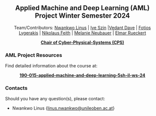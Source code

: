 <p align="center">

  <h2 align="center">Applied Machine and Deep Learning (AML) Project Winter Semester 2024</h2>
  <p align="center">
      Team/Contributors:  <a href="https://cps.unileoben.ac.at/m-sc-linus-nwankwo/">Nwankwo Linus</a> | <a href="https://cps.unileoben.ac.at/iye-szin-ang-m-sc/">Iye Szin</a> |<a href="https://cps.unileoben.ac.at/m-sc-vedant-dave/">Vedant Dave</a> | <a href="https://cps.unileoben.ac.at/fotios-lygerakis-m-sc/">Fotios Lygerakis</a> | <a href="https://cps.unileoben.ac.at/b-sc-nikolaus-feith/">Nikolaus Feith</a> | <a href="https://cps.unileoben.ac.at/melanie-neubauer-b-sc/">Melanie Neubauer</a> | <a href="https://cps.unileoben.ac.at/prof-elmar-rueckert/">Elmar Rueckert</a>
  </p>
<p align="center"><a href="https://cps.unileoben.ac.at/"><strong>Chair of Cyber-Physical-Systems (CPS)</strong></a>
</p>
  
 ### AML Project Resources
Find detailed information about the course at:
<p align="center">
  <p align="center"><a href="https://cps.unileoben.ac.at/190-015-applied-machine-and-deep-learning-5sh-il-ws-2/"><strong>190-015-applied-machine-and-deep-learning-5sh-il-ws-24</strong></a>
</p>

### Contacts
Should you have any question(s), please contact:

- Nwankwo Linus {[linus.nwankwo@unileoben.ac.at](linus.nwankwo@unileoben.ac.at)}
  
